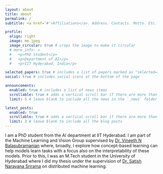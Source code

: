 ```yaml
---
layout: about
title: about
permalink: /
subtitle: <a href='#'>Affiliations</a>. Address. Contacts. Motto. Etc.

profile:
  align: right
  image: me.jpeg
  image_circular: true # crops the image to make it circular
  # more_info: >
  #   <p>PhD Student</p>
  #   <p>Department of AI</p>
  #   <p>IIT Hyderabad, India</p>

selected_papers: true # includes a list of papers marked as "selected={true}"
social: true # includes social icons at the bottom of the page

announcements:
  enabled: true # includes a list of news items
  scrollable: true # adds a vertical scroll bar if there are more than 3 news items
  limit: 5 # leave blank to include all the news in the `_news` folder

latest_posts:
  enabled: true
  scrollable: true # adds a vertical scroll bar if there are more than 3 new posts items
  limit: 3 # leave blank to include all the blog posts
---
```


I am a PhD student from the AI department at IIT Hyderabad. I am part of the Machine Learning and Vision Group supervised by [Dr. Vineeth N Balasubramanian](https://people.iith.ac.in/vineethnb/index.html) where, broadly, I explore how concept-based learning can help models learn tasks with a focus also on the interpretability of these models.
Prior to this, I was an M.Tech student in the University of Hyderabad where I did my thesis under the supervision of [Dr. Satish Narayana Srirama](https://scis.uohyd.ac.in/~srirama/) on distributed machine learning.

